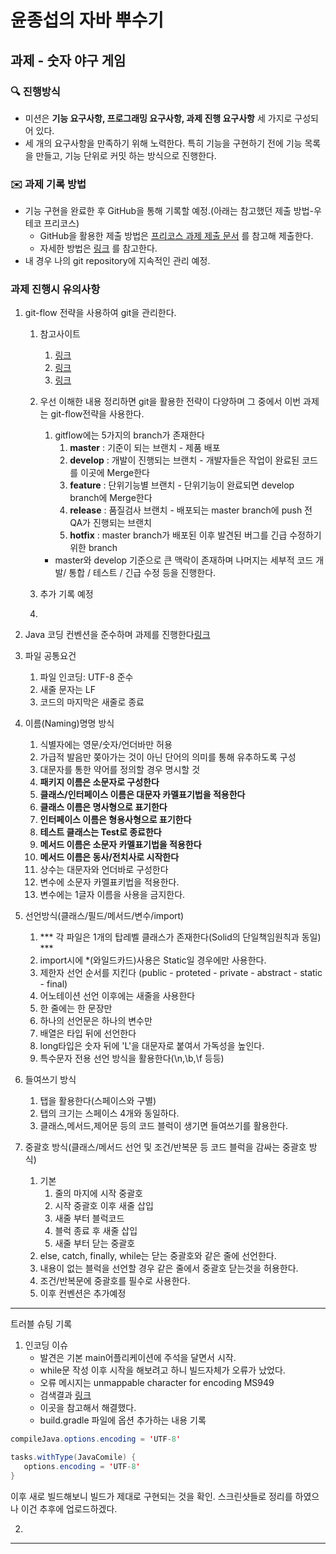 # 윤종섭의 자바 뿌수기

## 과제 - 숫자 야구 게임

### 🔍 진행방식

- 미션은 **기능 요구사항, 프로그래밍 요구사항, 과제 진행 요구사항** 세 가지로 구성되어 있다.
- 세 개의 요구사항을 만족하기 위해 노력한다. 특히 기능을 구현하기 전에 기능 목록을 만들고, 기능 단위로 커밋 하는 방식으로 진행한다.

### ✉️ 과제 기록 방법

- 기능 구현을 완료한 후 GitHub을 통해 기록할 예정.(아래는 참고했던 제출 방법-우테코 프리코스)
  - GitHub을 활용한 제출 방법은 [프리코스 과제 제출 문서](https://github.com/woowacourse/woowacourse-docs/tree/master/precourse) 를 참고해 제출한다.
  - 자세한 방법은 [링크](https://github.com/woowacourse/woowacourse-docs/tree/master/precourse#제출-가이드) 를 참고한다.
- 내 경우 나의 git repository에 지속적인 관리 예정.

### 과제 진행시 유의사항

1. git-flow 전략을 사용하여 git을 관리한다.
   1. 참고사이트 
      1. [링크](https://techblog.woowahan.com/2553/)
      2. [링크](https://velog.io/@kw2577/Git-branch-%EC%A0%84%EB%9E%B5)
      3. [링크](https://inpa.tistory.com/entry/GIT-%E2%9A%A1%EF%B8%8F-github-flow-git-flow-%F0%9F%93%88-%EB%B8%8C%EB%9E%9C%EC%B9%98-%EC%A0%84%EB%9E%B5)
   2. 우선 이해한 내용 정리하면 git을 활용한 전략이 다양하며 그 중에서 이번 과제는 git-flow전략을 사용한다.
      1. gitflow에는 5가지의 branch가 존재한다
         1. **master** : 기준이 되는 브랜치 - 제품 배포
         2. **develop** : 개발이 진행되는 브랜치 - 개발자들은 작업이 완료된 코드를 이곳에 Merge한다
         3. **feature** : 단위기능별 브랜치 - 단위기능이 완료되면 develop branch에 Merge한다
         4. **release** : 품질검사 브랜치 - 배포되는 master branch에 push 전 QA가 진행되는 브랜치
         5. **hotfix** : master branch가 배포된 이후 발견된 버그를 긴급 수정하기 위한 branch

        - master와 develop 기준으로 큰 맥락이 존재하며 나머지는 세부적 코드 개발/ 통합 / 테스트 / 긴급 수정 등을 진행한다. 
   3. 추가 기록 예정
   4. 


2.  Java 코딩 컨벤션을 준수하며 과제를 진행한다[링크](https://naver.github.io/hackday-conventions-java/)
  1. 파일 공통요건
     1. 파일 인코딩: UTF-8 준수
     2. 새줄 문자는 LF 
     3. 코드의 마지막은 새줄로 종료
  2. 이름(Naming)명명 방식
     1. 식별자에는 영문/숫자/언더바만 허용
     2. 가급적 발음만 쫒아가는 것이 아닌 단어의 의미를 통해 유추하도록 구성
     3. 대문자를 통한 약어를 정의할 경우 명시할 것
     4. **패키지 이름은 소문자로 구성한다**
     5. **클래스/인터페이스 이름은 대문자 카멜표기법을 적용한다**
     6. **클래스 이름은 명사형으로 표기한다**
     7. **인터페이스 이름은 형용사형으로 표기한다**
     8. **테스트 클래스는 Test로 종료한다**
     9. **메서드 이름은 소문자 카멜표기법을 적용한다**
     10. **메서드 이름은 동사/전치사로 시작한다**
     11. 상수는 대문자와 언더바로 구성한다
     12. 변수에 소문자 카멜표키법을 적용한다.
     13. 변수에는 1글자 이름을 사용을 금지한다.
  3. 선언방식(클래스/필드/메서드/변수/import)
     1. *** 각 파일은 1개의 탑레벨 클래스가 존재한다(Solid의 단일책임원칙과 동일) ***
     2. import시에 *(와일드카드)사용은 Static일 경우에만 사용한다.
     3. 제한자 선언 순서를 지킨다 (public - proteted - private - abstract - static - final)
     4. 어노테이션 선언 이후에는 새줄을 사용한다
     5. 한 줄에는 한 문장만
     6. 하나의 선언문은 하나의 변수만
     7. 배열은 타입 뒤에 선언한다
     8. long타입은 숫자 뒤에 'L'을 대문자로 붙여서 가독성을 높인다.
     9. 특수문자 전용 선언 방식을 활용한다(\n,\b,\f 등등)
  4. 들여쓰기 방식
     1. 탭을 활용한다(스페이스와 구별)
     2. 탭의 크기는 스페이스 4개와 동일하다.
     3. 클래스,메서드,제어문 등의 코드 블럭이 생기면 들여쓰기를 활용한다.
  5. 중괄호 방식(클래스/메서드 선언 및 조건/반복문 등 코드 블럭을 감싸는 중괄호 방식)
     1. 기본
        1. 줄의 마지에 시작 중괄호
        2. 시작 중괄호 이후 새줄 삽입
        3. 새줄 부터 블럭코드
        4. 블럭 종료 후 새줄 삽입
        5. 새줄 부터 닫는 중괄호
     2. else, catch, finally, while는 닫는 중괄호와 같은 줄에 선언한다.
     3. 내용이 없는 블럭을 선언할 경우 같은 줄에서 중괄호 닫는것을 허용한다.
     4. 조건/반복문에 중괄호를 필수로 사용한다.
     5. 이후 컨벤션은 추가예정

---
트러블 슈팅 기록

1. 인코딩 이슈
   - 발견은 기본 main어플리케이션에 주석을 달면서 시작.
   - while문 작성 이후 시작을 해보려고 하니 빌드자체가 오류가 났었다. 
   - 오류 메시지는 unmappable character for encoding MS949
   - 검색결과 [링크](https://velog.io/@sc_shin/Gradle-%EC%82%AC%EC%9A%A9-%EC%8B%9C-%EC%9D%B8%EC%BD%94%EB%94%A9-%EC%98%A4%EB%A5%98-%EC%B2%98%EB%A6%AC)
   - 이곳을 참고해서 해결했다.
   - build.gradle 파일에 옵션 추가하는 내용 기록
```java
compileJava.options.encoding = 'UTF-8'

tasks.withType(JavaComile) {
   options.encoding = 'UTF-8'
}
```

이후 새로 빌드해보니 빌드가 제대로 구현되는 것을 확인.
스크린샷들로 정리를 하였으나 이건 추후에 업로드하겠다.


2. 


---
